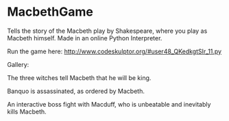 # MacbethGame
Tells the story of the Macbeth play by Shakespeare, where you play as Macbeth himself. Made in an online Python Interpreter.

Run the game here:
http://www.codeskulptor.org/#user48_QKedkgtSIr_11.py



Gallery:

The three witches tell Macbeth that he will be king.

<img src="https://media.discordapp.net/attachments/795803904075366400/797577926597804052/unknown.png?width=1206&height=677"
     alt=""
     style="float: left; margin-right: 10px;" />

Banquo is assassinated, as ordered by Macbeth.

<img src="https://media.discordapp.net/attachments/795803904075366400/797578730121199616/unknown.png?width=1206&height=677"
     alt=""
     style="float: left; margin-right: 10px;" />

An interactive boss fight with Macduff, who is unbeatable and inevitably kills Macbeth.

<img src="https://media.discordapp.net/attachments/795803904075366400/797578071208099880/unknown.png?width=1195&height=676"
     alt=""
     style="float: left; margin-right: 10px;" />
